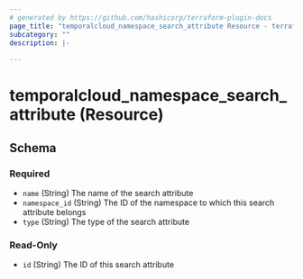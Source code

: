 ```yaml
---
# generated by https://github.com/hashicorp/terraform-plugin-docs
page_title: "temporalcloud_namespace_search_attribute Resource - terraform-provider-temporalcloud"
subcategory: ""
description: |-
  
---
```


# temporalcloud_namespace_search_attribute (Resource)





<!-- schema generated by tfplugindocs -->
## Schema

### Required

- `name` (String) The name of the search attribute
- `namespace_id` (String) The ID of the namespace to which this search attribute belongs
- `type` (String) The type of the search attribute

### Read-Only

- `id` (String) The ID of this search attribute
